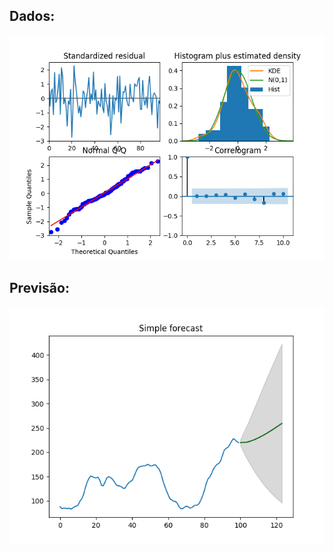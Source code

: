 ## Dados:

<img src="https://github.com/vinhali/arima-python/blob/master/img/simple_log.png?raw=true">

## Previsão:

<img src="https://github.com/vinhali/arima-python/blob/master/img/simple_forecast.png?raw=true">
